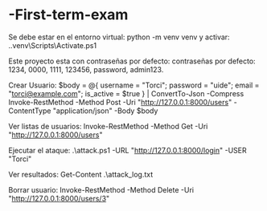 # -First-term-exam
Se debe estar en el entorno virtual:
python -m venv venv
y activar:
.\.venv\Scripts\Activate.ps1 


Este proyecto esta con contraseñas por defecto:
contraseñas por defecto: 1234, 0000, 1111, 123456, password, admin123.

Crear Usuario:
$body = @{ username = "Torci"; password = "uide"; email = "torci@example.com"; is_active = $true } | ConvertTo-Json -Compress
Invoke-RestMethod -Method Post -Uri "http://127.0.0.1:8000/users" -ContentType "application/json" -Body $body

Ver listas de usuarios:
Invoke-RestMethod -Method Get -Uri "http://127.0.0.1:8000/users"

Ejecutar el ataque:
.\attack.ps1 -URL "http://127.0.0.1:8000/login" -USER "Torci"

Ver resultados:
Get-Content .\attack_log.txt

Borrar usuario:
Invoke-RestMethod -Method Delete -Uri "http://127.0.0.1:8000/users/3"
